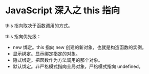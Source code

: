 # JavaScript 深入之 this 指向

this 指向取决于函数调用的方式。

this 指向优先级：

* new 绑定。this 指向 new 创建的新对象，也就是构造函数的实例。
* 显示绑定。显示绑定指定的对象。
* 隐式绑定。把函数作为方法调用的那个对象。
* 默认绑定。非严格模式指向全局对象，严格模式指向 undefined。

